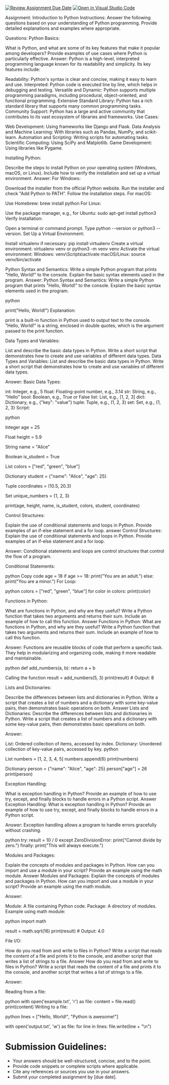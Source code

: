 [![Review Assignment Due Date](https://classroom.github.com/assets/deadline-readme-button-22041afd0340ce965d47ae6ef1cefeee28c7c493a6346c4f15d667ab976d596c.svg)](https://classroom.github.com/a/WfNmjXUk)
[![Open in Visual Studio Code](https://classroom.github.com/assets/open-in-vscode-2e0aaae1b6195c2367325f4f02e2d04e9abb55f0b24a779b69b11b9e10269abc.svg)](https://classroom.github.com/online_ide?assignment_repo_id=15401716&assignment_repo_type=AssignmentRepo)

Assignment: Introduction to Python Instructions: Answer the following questions based on your understanding of Python programming. Provide detailed explanations and examples where appropriate.

Questions:
Python Basics:

What is Python, and what are some of its key features that make it popular among developers? Provide examples of use cases where Python is particularly effective.
Answer:
Python is a high-level, interpreted programming language known for its readability and simplicity. Its key features include:

Readability: Python's syntax is clear and concise, making it easy to learn and use. Interpreted: Python code is executed line by line, which helps in debugging and testing. Versatile and Dynamic: Python supports multiple programming paradigms, including procedural, object-oriented, and functional programming. Extensive Standard Library: Python has a rich standard library that supports many common programming tasks. Community Support: Python has a large and active community that contributes to its vast ecosystem of libraries and frameworks. Use Cases:

Web Development: Using frameworks like Django and Flask. Data Analysis and Machine Learning: With libraries such as Pandas, NumPy, and scikit-learn. Automation and Scripting: Writing scripts for automating tasks. Scientific Computing: Using SciPy and Matplotlib. Game Development: Using libraries like Pygame.

Installing Python:

Describe the steps to install Python on your operating system (Windows, macOS, or Linux). Include how to verify the installation and set up a virtual environment.
Answer:
For Windows:

Download the installer from the official Python website. Run the installer and check "Add Python to PATH". Follow the installation steps. For macOS:

Use Homebrew: brew install python For Linux:

Use the package manager, e.g., for Ubuntu: sudo apt-get install python3 Verify Installation:

Open a terminal or command prompt. Type python --version or python3 --version. Set Up a Virtual Environment:

Install virtualenv if necessary: pip install virtualenv Create a virtual environment: virtualenv venv or python3 -m venv venv Activate the virtual environment: Windows: venv\Scripts\activate macOS/Linux: source venv/bin/activate

Python Syntax and Semantics:
Write a simple Python program that prints "Hello, World!" to the console. Explain the basic syntax elements used in the program.
Answer:
Python Syntax and Semantics: Write a simple Python program that prints "Hello, World!" to the console. Explain the basic syntax elements used in the program.

python

print("Hello, World!") Explanation:

print is a built-in function in Python used to output text to the console. "Hello, World!" is a string, enclosed in double quotes, which is the argument passed to the print function.

Data Types and Variables:

List and describe the basic data types in Python. Write a short script that demonstrates how to create and use variables of different data types.
Data Types and Variables: List and describe the basic data types in Python. Write a short script that demonstrates how to create and use variables of different data types.

Answer: Basic Data Types:

int: Integer, e.g., 5 float: Floating-point number, e.g., 3.14 str: String, e.g., "Hello" bool: Boolean, e.g., True or False list: List, e.g., [1, 2, 3] dict: Dictionary, e.g., {"key": "value"} tuple: Tuple, e.g., (1, 2, 3) set: Set, e.g., {1, 2, 3} Script:

python

Integer
age = 25

Float
height = 5.9

String
name = "Alice"

Boolean
is_student = True

List
colors = ["red", "green", "blue"]

Dictionary
student = {"name": "Alice", "age": 25}

Tuple
coordinates = (10.5, 20.3)

Set
unique_numbers = {1, 2, 3}

print(age, height, name, is_student, colors, student, coordinates)

Control Structures:

Explain the use of conditional statements and loops in Python. Provide examples of an if-else statement and a for loop.
answer
Control Structures: Explain the use of conditional statements and loops in Python. Provide examples of an if-else statement and a for loop.

Answer: Conditional statements and loops are control structures that control the flow of a program.

Conditional Statements:

python Copy code age = 18 if age >= 18: print("You are an adult.") else: print("You are a minor.") For Loop:

python colors = ["red", "green", "blue"] for color in colors: print(color)

Functions in Python:

What are functions in Python, and why are they useful? Write a Python function that takes two arguments and returns their sum. Include an example of how to call this function.
Answer
Functions in Python: What are functions in Python, and why are they useful? Write a Python function that takes two arguments and returns their sum. Include an example of how to call this function.

Answer: Functions are reusable blocks of code that perform a specific task. They help in modularizing and organizing code, making it more readable and maintainable.

python def add_numbers(a, b): return a + b

Calling the function
result = add_numbers(5, 3) print(result) # Output: 8

Lists and Dictionaries:

Describe the differences between lists and dictionaries in Python. Write a script that creates a list of numbers and a dictionary with some key-value pairs, then demonstrates basic operations on both.
Answer
Lists and Dictionaries: Describe the differences between lists and dictionaries in Python. Write a script that creates a list of numbers and a dictionary with some key-value pairs, then demonstrates basic operations on both.

Answer:

List: Ordered collection of items, accessed by index. Dictionary: Unordered collection of key-value pairs, accessed by key. python

List
numbers = [1, 2, 3, 4, 5] numbers.append(6) print(numbers)

Dictionary
person = {"name": "Alice", "age": 25} person["age"] = 26 print(person)

Exception Handling:

What is exception handling in Python? Provide an example of how to use try, except, and finally blocks to handle errors in a Python script.
Answer
Exception Handling: What is exception handling in Python? Provide an example of how to use try, except, and finally blocks to handle errors in a Python script.

Answer: Exception handling allows a program to handle errors gracefully without crashing.

python try: result = 10 / 0 except ZeroDivisionError: print("Cannot divide by zero.") finally: print("This will always execute.")

Modules and Packages:

Explain the concepts of modules and packages in Python. How can you import and use a module in your script? Provide an example using the math module.
Answer
Modules and Packages: Explain the concepts of modules and packages in Python. How can you import and use a module in your script? Provide an example using the math module.

Answer:

Module: A file containing Python code. Package: A directory of modules. Example using math module:

python import math

result = math.sqrt(16) print(result) # Output: 4.0

File I/O:

How do you read from and write to files in Python? Write a script that reads the content of a file and prints it to the console, and another script that writes a list of strings to a file.
Answer
How do you read from and write to files in Python? Write a script that reads the content of a file and prints it to the console, and another script that writes a list of strings to a file.

Answer:

Reading from a file:

python with open('example.txt', 'r') as file: content = file.read() print(content) Writing to a file:

python lines = ["Hello, World!", "Python is awesome!"]

with open('output.txt', 'w') as file: for line in lines: file.write(line + "\n")

# Submission Guidelines:
- Your answers should be well-structured, concise, and to the point.
- Provide code snippets or complete scripts where applicable.
- Cite any references or sources you use in your answers.
- Submit your completed assignment by [due date].



